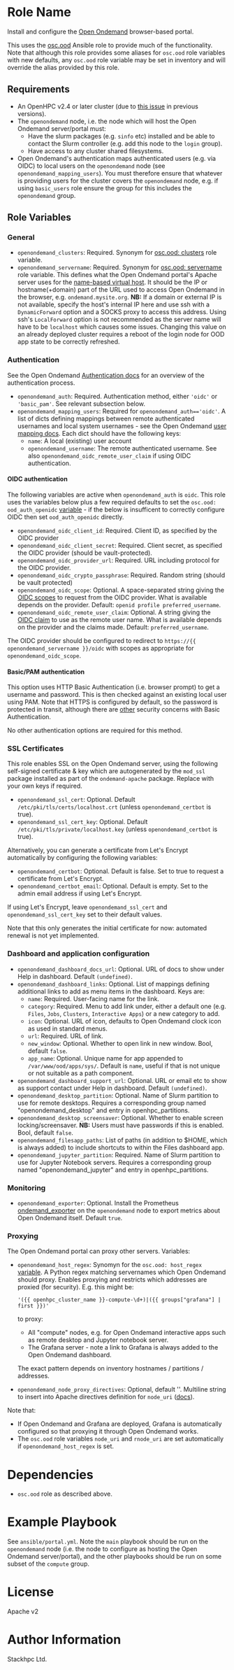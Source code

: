 # Role Name

Install and configure the [Open Ondemand](https://osc.github.io/ood-documentation/latest/) browser-based portal.

This uses the [osc.ood](https://github.com/OSC/ood-ansible) Ansible role to provide much of the functionality. Note that although this role provides some aliases for `osc.ood` role variables with new defaults, any `osc.ood` role variable may be set in inventory and will override the alias provided by this role.

## Requirements

- An OpenHPC v2.4 or later cluster (due to [this issue](https://github.com/openhpc/ohpc/issues/1346) in previous versions).
- The `openondemand` node, i.e. the node which will host the Open Ondemand server/portal must:
  - Have the slurm packages (e.g. `sinfo` etc) installed and be able to contact the Slurm controller (e.g. add this node to the `login` group).
  - Have access to any cluster shared filesystems.
- Open Ondemand's authentication maps authenticated users (e.g. via OIDC) to local users on the `openondemand` node (see `openondemand_mapping_users`). You must therefore ensure that whatever is providing users for the cluster covers the `openondemand` node, e.g. if using `basic_users` role ensure the group for this includes the `openondemand` group.

## Role Variables

### General

- `openondemand_clusters`: Required. Synonym for [osc.ood: clusters](https://github.com/OSC/ood-ansible#clusters) role variable.
- `openondemand_servername`: Required. Synonym for [osc.ood: servername](https://github.com/OSC/ood-ansible/blob/master/defaults/main/ood_portal.yml#L27) role variable. This defines what the Open Ondemand portal's Apache server uses for the [name-based virtual host](https://httpd.apache.org/docs/current/mod/core.html#servername). It should be the IP or hostname(+domain) part of the URL used to access Open Ondemand in the browser, e.g. `ondemand.mysite.org`. **NB:** If a domain or external IP is not available, specify the host's internal IP here and use ssh with a `DynamicForward` option and a SOCKS proxy to access this address. Using ssh's `LocalForward` option is not recommended as the server name will have to be `localhost` which causes some issues. Changing this value on an already deployed cluster requires a reboot of the login node for OOD app state to be correctly refreshed.

### Authentication
See the Open Ondemand [Authentication docs](https://osc.github.io/ood-documentation/latest/authentication/overview.html) for an overview of the authentication process.

- `openondemand_auth`: Required. Authentication method, either `'oidc'` or `'basic_pam'`. See relevant subsection below.
- `openondemand_mapping_users`: Required for `openondemand_auth=='oidc'`. A list of dicts defining mappings between remote authenticated usernames and local system usernames - see the Open Ondemand [user mapping docs](https://osc.github.io/ood-documentation/latest/authentication/overview/map-user.html). Each dict should have the following keys:
  - `name`: A local (existing) user account
  - `openondemand_username`: The remote authenticated username. See also `openondemand_oidc_remote_user_claim` if using OIDC authentication.

#### OIDC authentication
The following variables are active when `openondemand_auth` is `oidc`. This role uses the variables below plus a few required defaults to set the `osc.ood: ood_auth_openidc` [variable](https://github.com/OSC/ood-ansible#open-id-connect) - if the below is insufficent to correctly configure OIDC then set `ood_auth_openidc` directly.
- `openondemand_oidc_client_id`: Required. Client ID, as specified by the OIDC provider
- `openondemand_oidc_client_secret`: Required. Client secret, as specified the OIDC provider (should be vault-protected).
- `openondemand_oidc_provider_url`: Required. URL including protocol for the OIDC provider.
- `openondemand_oidc_crypto_passphrase`: Required. Random string (should be vault protected)
- `openondemand_oidc_scope`: Optional. A space-separated string giving the [OIDC scopes](https://auth0.com/docs/configure/apis/scopes/openid-connect-scopes) to request from the OIDC provider. What is available depends on the provider. Default: `openid profile preferred_username`.
- `openondemand_oidc_remote_user_claim`: Optional. A string giving the [OIDC claim](https://auth0.com/docs/configure/apis/scopes/openid-connect-scopes#standard-claims) to use as the remote user name. What is available depends on the provider and the claims made. Default: `preferred_username`.

The OIDC provider should be configured to redirect to `https://{{ openondemand_servername }}/oidc` with scopes as appropriate for `openondemand_oidc_scope`.


#### Basic/PAM authentication
This option uses HTTP Basic Authentication (i.e. browser prompt) to get a username and password. This is then checked against an existing local user using PAM. Note that HTTPS is configured by default, so the password is protected in transit, although there are [other](https://security.stackexchange.com/a/990) security concerns with Basic Authentication.

No other authentication options are required for this method.

### SSL Certificates
This role enables SSL on the Open Ondemand server, using the following self-signed certificate & key which are autogenerated by the `mod_ssl` package installed as part of the `ondemand-apache` package. Replace with your own keys if required.
- `openondemand_ssl_cert`: Optional. Default `/etc/pki/tls/certs/localhost.crt` (unless `openondemand_certbot` is true).
- `openondemand_ssl_cert_key`: Optional. Default `/etc/pki/tls/private/localhost.key` (unless `openondemand_certbot` is true).

Alternatively, you can generate a certificate from Let's Encrypt automatically by configuring the following variables:
- `openondemand_certbot`: Optional. Default is false. Set to true to request a certificate from Let's Encrypt.
- `openondemand_certbot_email`: Optional. Default is empty. Set to the admin email address if using Let's Encrypt.

If using Let's Encrypt, leave `openondemand_ssl_cert` and `openondemand_ssl_cert_key` set to their default values.

Note that this only generates the initial certificate for now: automated renewal is not yet implemented.

### Dashboard and application configuration
- `openondemand_dashboard_docs_url`: Optional. URL of docs to show under Help in dashboard. Default `(undefined)`.
- `openondemand_dashboard_links`: Optional. List of mappings defining additional links to add as menu items in the dashboard. Keys are:
    - `name`: Required. User-facing name for the link.
    - `category`: Required. Menu to add link under, either a default one (e.g. `Files`, `Jobs`, `Clusters`, `Interactive Apps`) or a new category to add.
    - `icon`: Optional. URL of icon, defaults to Open Ondemand clock icon as used in standard menus.
    - `url`: Required. URL of link.
    - `new_window`: Optional. Whether to open link in new window. Bool, default `false`.
    - `app_name`: Optional. Unique name for app appended to `/var/www/ood/apps/sys/`. Default is `name`, useful if that is not unique or not suitable as a path component.
- `openondemand_dashboard_support_url`: Optional. URL or email etc to show as support contact under Help in dashboard. Default `(undefined)`.
- `openondemand_desktop_partition`: Optional. Name of Slurm partition to use for remote desktops. Requires a corresponding group named "openondemand_desktop" and entry in openhpc_partitions.
- `openondemand_desktop_screensaver`: Optional. Whether to enable screen locking/screensaver. **NB:** Users must have passwords if this is enabled. Bool, default `false`.
- `openondemand_filesapp_paths`: List of paths (in addition to $HOME, which is always added) to include shortcuts to within the Files dashboard app.
- `openondemand_jupyter_partition`: Required. Name of Slurm partition to use for Jupyter Notebook servers. Requires a corresponding group named "openondemand_jupyter" and entry in openhpc_partitions.

### Monitoring
- `openondemand_exporter`: Optional. Install the Prometheus [ondemand_exporter](https://github.com/OSC/ondemand_exporter) on the `openondemand` node to export metrics about Open Ondemand itself. Default `true`.

### Proxying
The Open Ondemand portal can proxy other servers. Variables:

- `openondemand_host_regex`: Synomyn for the `osc.ood: host_regex` [variable](https://osc.github.io/ood-documentation/latest/app-development/interactive/setup/enable-reverse-proxy.html). A Python regex matching servernames which Open Ondemand should proxy. Enables proxying and restricts which addresses are proxied (for security). E.g. this might be:

  `'({{ openhpc_cluster_name }}-compute-\d+)|({{ groups["grafana"] | first }})'`

  to proxy:
  - All "compute" nodes, e.g. for Open Ondemand interactive apps such as remote desktop and Jupyter notebook server.
  - The Grafana server - note a link to Grafana is always added to the Open Ondemand dashboard.

  The exact pattern depends on inventory hostnames / partitions / addresses.

- `openondemand_node_proxy_directives`: Optional, default ''. Multiline string to insert into Apache directives definition for `node_uri` ([docs](https://osc.github.io/ood-documentation/master/reference/files/ood-portal-yml.html#configure-reverse-proxy)).

Note that:
- If Open Ondemand and Grafana are deployed, Grafana is automatically configured so that proxying it through Open Ondemand works.
- The `osc.ood` role variables `node_uri` and `rnode_uri` are set automatically if `openondemand_host_regex` is set.

# Dependencies

- `osc.ood` role as described above.

# Example Playbook

See `ansible/portal.yml`. Note the `main` playbook should be run on the `openondemand` node (i.e. the node to configure as hosting the Open Ondemand server/portal), and the other playbooks should be run on some subset of the `compute` group.

# License

Apache v2

# Author Information

Stackhpc Ltd.
